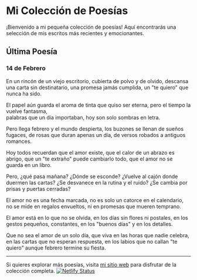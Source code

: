 # Mi Colección de Poesías

¡Bienvenido a mi pequeña colección de poesías! Aquí encontrarás una selección de mis escritos más recientes y emocionantes.

## Última Poesía

### 14 de Febrero

En un rincón de un viejo escritorio,
cubierta de polvo y de olvido,
descansa una carta
sin destinatario,
una promesa jamás cumplida,
un "te quiero" que nunca ha sido.

El papel aún guarda el aroma
de tinta que quiso ser eterna,
pero el tiempo la vuelve fantasma,  
palabras que un día importaban,
hoy son solo sombras en letra.

Pero llega febrero y el mundo despierta,
los buzones se llenan de sueños fugaces,
de rosas que duran apenas un día,
de versos robados a antiguos romances.

Hoy todos recuerdan que el amor existe,
que el calor de un abrazo es abrigo,
que un "te extraño" puede cambiarlo todo,
que el amor no se guarda en un libro.

Pero, ¿qué pasa mañana? ¿Dónde se esconde?
¿Vuelve al cajón donde duermen las cartas?
¿Se desvanece en la rutina y el ruido?
¿Se cambia por prisas y puertas cerradas?

El amor no es una fecha marcada,
no es solo un catorce en el calendario,
no se mide en regalos envueltos,
ni en promesas que mueren temprano.

El amor está en lo que no se olvida,
en los días sin flores ni postales,
en los gestos pequeños, constantes,
en los "buenos días" y en los detalles.

Que no sea el amor de un solo día,
que viva en las horas que nadie celebra,
en las cartas que no esperan respuesta,
en los labios que no callan "te quiero"
aunque febrero termine su fiesta.

---

Si quieres explorar más poesías, visita [mi sitio web](https://liralatente.netlify.app/) para disfrutar de la colección completa.
[![Netlify Status](https://api.netlify.com/api/v1/badges/0ed3a713-e770-4272-bda2-ffabed37b8a5/deploy-status)](https://app.netlify.com/sites/liralatente/deploys)